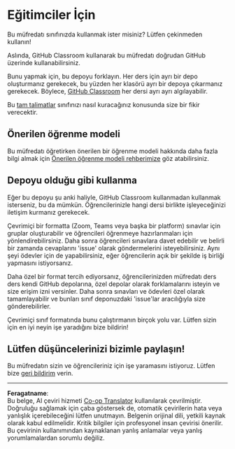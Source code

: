 <!--
CO_OP_TRANSLATOR_METADATA:
{
  "original_hash": "9fd36f5dc734203ee28b6cf2573e5eab",
  "translation_date": "2025-08-28T02:35:17+00:00",
  "source_file": "for-teachers.md",
  "language_code": "tr"
}
-->
# Eğitimciler İçin

Bu müfredatı sınıfınızda kullanmak ister misiniz? Lütfen çekinmeden kullanın!

Aslında, GitHub Classroom kullanarak bu müfredatı doğrudan GitHub üzerinde kullanabilirsiniz.

Bunu yapmak için, bu depoyu forklayın. Her ders için ayrı bir depo oluşturmanız gerekecek, bu yüzden her klasörü ayrı bir depoya çıkarmanız gerekecek. Böylece, [GitHub Classroom](https://classroom.github.com/classrooms) her dersi ayrı ayrı algılayabilir.

Bu [tam talimatlar](https://github.blog/2020-03-18-set-up-your-digital-classroom-with-github-classroom/) sınıfınızı nasıl kuracağınız konusunda size bir fikir verecektir.

## Önerilen öğrenme modeli

Bu müfredatı öğretirken önerilen bir öğrenme modeli hakkında daha fazla bilgi almak için [Önerilen öğrenme modeli rehberimize](recommended-learning-model.md) göz atabilirsiniz.

## Depoyu olduğu gibi kullanma

Eğer bu depoyu şu anki haliyle, GitHub Classroom kullanmadan kullanmak isterseniz, bu da mümkün. Öğrencilerinizle hangi dersi birlikte işleyeceğinizi iletişim kurmanız gerekecek.

Çevrimiçi bir formatta (Zoom, Teams veya başka bir platform) sınavlar için gruplar oluşturabilir ve öğrencileri öğrenmeye hazırlanmaları için yönlendirebilirsiniz. Daha sonra öğrencileri sınavlara davet edebilir ve belirli bir zamanda cevaplarını 'issue' olarak göndermelerini isteyebilirsiniz. Aynı şeyi ödevler için de yapabilirsiniz, eğer öğrencilerin açık bir şekilde iş birliği yapmasını istiyorsanız.

Daha özel bir format tercih ediyorsanız, öğrencilerinizden müfredatı ders ders kendi GitHub depolarına, özel depolar olarak forklamalarını isteyin ve size erişim izni versinler. Daha sonra sınavları ve ödevleri özel olarak tamamlayabilir ve bunları sınıf deponuzdaki 'issue'lar aracılığıyla size gönderebilirler.

Çevrimiçi sınıf formatında bunu çalıştırmanın birçok yolu var. Lütfen sizin için en iyi neyin işe yaradığını bize bildirin!

## Lütfen düşüncelerinizi bizimle paylaşın!

Bu müfredatın sizin ve öğrencileriniz için işe yaramasını istiyoruz. Lütfen bize [geri bildirim](https://forms.microsoft.com/Pages/ResponsePage.aspx?id=v4j5cvGGr0GRqy180BHbR2humCsRZhxNuI79cm6n0hRUQzRVVU9VVlU5UlFLWTRLWlkyQUxORTg5WS4u) verin.

---

**Feragatname**:  
Bu belge, AI çeviri hizmeti [Co-op Translator](https://github.com/Azure/co-op-translator) kullanılarak çevrilmiştir. Doğruluğu sağlamak için çaba göstersek de, otomatik çevirilerin hata veya yanlışlık içerebileceğini lütfen unutmayın. Belgenin orijinal dili, yetkili kaynak olarak kabul edilmelidir. Kritik bilgiler için profesyonel insan çevirisi önerilir. Bu çevirinin kullanımından kaynaklanan yanlış anlamalar veya yanlış yorumlamalardan sorumlu değiliz.